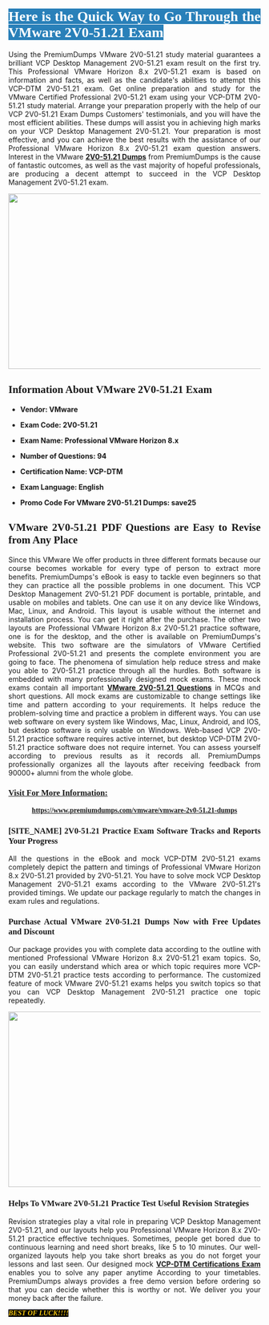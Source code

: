 <h1 style="text-align: justify;"><span style="color:#ffffff;"><span style="font-family:Georgia,serif;"><strong><span style="background-color:#2980b9;">Here is the Quick Way to Go Through the VMware 2V0-51.21 Exam</span></strong></span></span></h1>

<p style="text-align: justify;">Using the PremiumDumps VMware 2V0-51.21 study material guarantees a brilliant VCP Desktop Management 2V0-51.21 exam result on the first try. This Professional VMware Horizon 8.x 2V0-51.21 exam is based on information and facts, as well as the candidate's abilities to attempt this VCP-DTM 2V0-51.21 exam. Get online preparation and study for the VMware Certified Professional 2V0-51.21 exam using your VCP-DTM 2V0-51.21 study material. Arrange your preparation properly with the help of our VCP 2V0-51.21 Exam Dumps Customers' testimonials, and you will have the most efficient abilities. These dumps will assist you in achieving high marks on your VCP Desktop Management 2V0-51.21. Your preparation is most effective, and you can achieve the best results with the assistance of our Professional VMware Horizon 8.x 2V0-51.21 exam question answers. Interest in the VMware <a href="https://www.premiumdumps.com/vmware/vmware-2v0-51.21-dumps"><strong>2V0-51.21 </strong><b>Dumps</b></a> from PremiumDumps is the cause of fantastic outcomes, as well as the vast majority of hopeful professionals, are producing a decent attempt to succeed in the VCP Desktop Management 2V0-51.21 exam.</p>

<p style="text-align: center;"><a href="https://www.premiumdumps.com/vmware/vmware-2v0-51.21-dumps"><img alt="" src="https://i.imgur.com/VJaqCPg.jpeg" style="width: 700px; height: 350px;" /></a></p>

<h2 style="text-align: justify;"><span style="font-family:Georgia,serif;"><strong>Information About VMware 2V0-51.21 Exam</strong></span></h2>

<ul>
	<li>
	<p style="text-align: justify;"><b>Vendor: VMware</b></p>
	</li>
	<li>
	<p style="text-align: justify;"><b>Exam Code: 2V0-51.21</b></p>
	</li>
	<li>
	<p style="text-align: justify;"><b>Exam Name: Professional VMware Horizon 8.x</b></p>
	</li>
	<li>
	<p style="text-align: justify;"><b>Number of Questions: 94</b></p>
	</li>
	<li>
	<p style="text-align: justify;"><b>Certification Name: VCP-DTM</b></p>
	</li>
	<li>
	<p style="text-align: justify;"><b>Exam Language: English</b></p>
	</li>
	<li>
	<p style="text-align: justify;"><b>Promo Code For VMware 2V0-51.21 Dumps: save25</b></p>
	</li>
</ul>

<h2 style="text-align: justify;"><span style="font-family:Georgia,serif;"><strong>VMware 2V0-51.21 PDF Questions are Easy to Revise from Any Place</strong></span></h2>

<p style="text-align: justify;">Since this VMware We offer products in three different formats because our course becomes workable for every type of person to extract more benefits. PremiumDumps's eBook is easy to tackle even beginners so that they can practice all the possible problems in one document. This VCP Desktop Management 2V0-51.21 PDF document is portable, printable, and usable on mobiles and tablets. One can use it on any device like Windows, Mac, Linux, and Android. This layout is usable without the internet and installation process. You can get it right after the purchase. The other two layouts are Professional VMware Horizon 8.x 2V0-51.21 practice software, one is for the desktop, and the other is available on PremiumDumps's website. This two software are the simulators of VMware Certified Professional 2V0-51.21 and presents the complete environment you are going to face. The phenomena of simulation help reduce stress and make you able to 2V0-51.21 practice through all the hurdles. Both software is embedded with many professionally designed mock exams. These mock exams contain all important <strong><a href="https://www.premiumdumps.com/vmware/vmware-2v0-51.21-dumps">VMware 2V0-51.21 Questions</a></strong> in MCQs and short questions. All mock exams are customizable to change settings like time and pattern according to your requirements. It helps reduce the problem-solving time and practice a problem in different ways. You can use web software on every system like Windows, Mac, Linux, Android, and IOS, but desktop software is only usable on Windows. Web-based VCP 2V0-51.21 practice software requires active internet, but desktop VCP-DTM 2V0-51.21 practice software does not require internet. You can assess yourself according to previous results as it records all. PremiumDumps professionally organizes all the layouts after receiving feedback from 90000+ alumni from the whole globe.</p>

<h3><span style="font-family:Georgia,serif;"><strong><u>Visit For More Information:</u></strong></span></h3>

<p style="text-align: center;"><span style="font-size:14px;"><span style="font-family:Georgia,serif;"><strong><a href="https://www.premiumdumps.com/vmware/vmware-2v0-51.21-dumps">https://www.premiumdumps.com/vmware/vmware-2v0-51.21-dumps</a></strong></span></span></p>

<h3 style="text-align: justify;"><span style="font-family:Georgia,serif;"><strong><strong><strong>[SITE_NAME] 2V0-51.21 Practice Exam Software Tracks and Reports Your Progress</strong></strong></strong></span></h3>

<p style="text-align: justify;">All the questions in the eBook and mock VCP-DTM 2V0-51.21 exams completely depict the pattern and timings of Professional VMware Horizon 8.x 2V0-51.21 provided by 2V0-51.21. You have to solve mock VCP Desktop Management 2V0-51.21 exams according to the VMware 2V0-51.21's provided timings. We update our package regularly to match the changes in exam rules and regulations.</p>

<h3 style="text-align: justify;"><span style="font-family:Georgia,serif;"><strong><strong><strong>Purchase Actual VMware 2V0-51.21 Dumps Now with Free Updates and Discount</strong></strong></strong></span></h3>

<p style="text-align: justify;">Our package provides you with complete data according to the outline with mentioned Professional VMware Horizon 8.x 2V0-51.21 exam topics. So, you can easily understand which area or which topic requires more VCP-DTM 2V0-51.21 practice tests according to performance. The customized feature of mock VMware 2V0-51.21 exams helps you switch topics so that you can VCP Desktop Management 2V0-51.21 practice one topic repeatedly.</p>

<p style="text-align: center;"><strong><a href="https://www.premiumdumps.com/vmware/vmware-2v0-51.21-dumps"><img alt="" src="https://i.imgur.com/F18GQwv.jpeg" style="width: 700px; height: 350px;" /></a></strong></p>

<h3 style="text-align: justify;"><span style="font-family:Georgia,serif;"><strong><strong><strong>Helps To VMware 2V0-51.21 Practice Test Useful Revision Strategies</strong></strong></strong></span></h3>

<p style="text-align: justify;">Revision strategies play a vital role in preparing VCP Desktop Management 2V0-51.21, and our layouts help you Professional VMware Horizon 8.x 2V0-51.21 practice effective techniques. Sometimes, people get bored due to continuous learning and need short breaks, like 5 to 10 minutes. Our well-organized layouts help you take short breaks as you do not forget your lessons and last seen. Our designed mock <strong><a href="https://www.premiumdumps.com/vmware/vmware-certified-professional-exam-dumps">VCP-DTM Certifications Exam</a></strong> enables you to solve any paper anytime According to your timetables. PremiumDumps always provides a free demo version before ordering so that you can decide whether this is worthy or not. We deliver you your money back after the failure.</p>

<p style="text-align: justify;"><span style="color:#f1c40f;"><strong><span style="font-family:Georgia,serif;"><span style="font-size:14px;"><em><strong><span style="background-color:#000000;">BEST OF LUCK!!!!</span></strong></em></span></span></strong></span></p>
